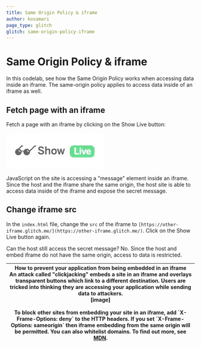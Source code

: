 ```yaml
---
title: Same Origin Policy & iframe
author: kosamari
page_type: glitch
glitch: same-origin-policy-iframe
---
```

# Same Origin Policy & iframe

In this codelab, see how the Same Origin Policy works when accessing data inside
an iframe. The same-origin policy applies to access data inside of an iframe as
well.

## Fetch page with an iframe

Fetch a page with an iframe by clicking on the Show Live button:

![image](./show-live.png)

JavaScript on the site is accessing a "message" element inside an iframe. Since
the host and the iframe share the same origin, the host site is able to access
data inside of the iframe and expose the secret message.

## Change iframe src

In the `index.html` file, change the `src` of the iframe to
`[https://other-iframe.glitch.me/](https://other-iframe.glitch.me/)`. Click on
the Show Live button again.

Can the host still access the secret message? No. Since the host and embed
iframe do not have the same origin, access to data is restricted. 

<table>
<thead>
<tr>
<th><strong>How to prevent your application from being embedded in an
iframe</strong><br>
An attack called "clickjacking" embeds a site in an iframe and
overlays transparent buttons which link to a different destination. Users
are tricked into thinking they are accessing your application while sending
data to attackers. <br>
[image]<br>
<br>
To block other sites from embedding your site in an iframe, add
`X-Frame-Options: deny` to the HTTP headers. If you set `X-Frame-Options:
sameorigin` then iframe embedding from the same origin will be permitted.
You can also whitelist domains. To find out more, see <a
href="https://developer.mozilla.org/en-US/docs/Web/HTTP/Headers/X-Frame-Options
 ">MDN</a>.</th>
</tr>
</thead>
<tbody>
</tbody>
</table>